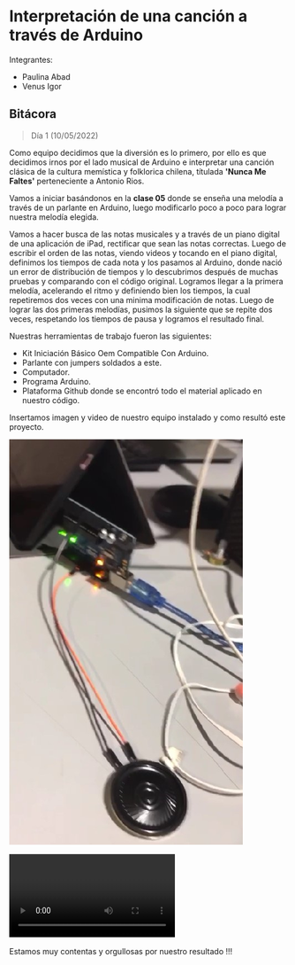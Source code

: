 # Interpretación de una canción a través de Arduino

Integrantes:
* Paulina Abad
* Venus Igor

## Bitácora

> Día 1 (10/05/2022)

Como equipo decidimos que la diversión es lo primero, por ello es que decidimos irnos por el lado musical de Arduino e interpretar una canción clásica de la cultura memística y folklorica chilena, títulada **'Nunca Me Faltes'** perteneciente a Antonio Rios.

Vamos a iniciar basándonos en la **clase 05** donde se enseña una melodía a través de un parlante en Arduino, luego modificarlo poco a poco para lograr nuestra melodía elegida.

Vamos a hacer busca de las notas musicales y a través de un piano digital de una aplicación de iPad, rectificar que sean las notas correctas. Luego de escribir el orden de las notas, viendo videos y tocando en el piano digital, definimos los tiempos de cada nota y los pasamos al Arduino, donde nació un error de distribución de tiempos y lo descubrimos después de muchas pruebas y comparando con el código original. 
Logramos llegar a la primera melodía, acelerando el ritmo y definiendo bien los tiempos, la cual repetiremos dos veces con una minima modificación de notas.
Luego de lograr las dos primeras melodías, pusimos la siguiente que se repite dos veces, respetando los tiempos de pausa y logramos el resultado final.

Nuestras herramientas de trabajo fueron las siguientes:
* Kit Iniciación Básico Oem Compatible Con Arduino.
* Parlante con jumpers soldados a este.
* Computador.
* Programa Arduino.
* Plataforma Github donde se encontró todo el material aplicado en nuestro código.

Insertamos imagen y video de nuestro equipo instalado y como resultó este proyecto.

![texto descripción de la foto](imagenes/1.jpg)

![video](imagenes/2.mp4)


Estamos muy contentas y orgullosas por nuestro resultado !!!
